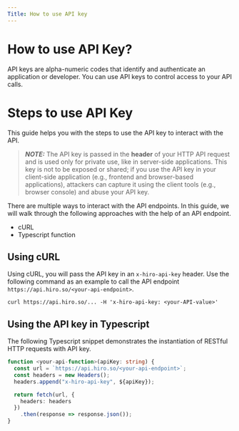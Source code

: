 ```yaml
---
Title: How to use API key
---
```


# How to use API Key?

API keys are alpha-numeric codes that identify and authenticate an application or developer. You can use API keys to control access to your API calls.

# Steps to use API Key

This guide helps you with the steps to use the API key to interact with the API.

> **_NOTE:_**
> The API key is passed in the **header** of your HTTP API request and is used only for private use, like in server-side applications. This key is not to be exposed or shared; if you use the API key in your client-side application (e.g., frontend and browser-based applications), attackers can capture it using the client tools (e.g., browser console) and abuse your API key.

There are multiple ways to interact with the API endpoints. In this guide, we will walk through the following approaches with the help of an API endpoint.

- cURL
- Typescript function

## Using cURL

Using cURL, you will pass the API key in an `x-hiro-api-key` header. Use the following command as an example to call the API endpoint `https://api.hiro.so/<your-api-endpoint>`.

`curl https://api.hiro.so/... -H 'x-hiro-api-key: <your-API-value>'`

## Using the API key in Typescript

The following Typescript snippet demonstrates the instantiation of  RESTful HTTP requests with API key.

```typescript
function <your-api-function>(apiKey: string) {
  const url = `https://api.hiro.so/<your-api-endpoint>`;
  const headers = new Headers();
  headers.append("x-hiro-api-key", ${apiKey});

  return fetch(url, {
    headers: headers
  })
    .then(response => response.json());
}
```
